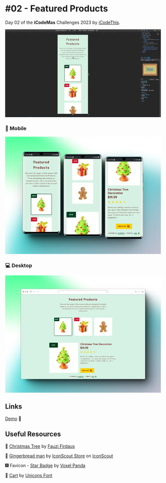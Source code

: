 # #02 - Featured  Products

Day 02 of the **iCodeMas** Challenges 2023 by [iCodeThis](https://icodethis.com/app).

![Sample](./assets/video/sample.gif)

### 📱 Mobile

![Mobile](./assets/image/mobile-preview.webp)

### 💻 Desktop

![Desktop](./assets/image/desktop-preview.webp)

## Links

[Demo](https://mendez-v.github.io/featured-products/) 👀

## Useful Resources

🎄 [Christmas Tree](https://iconscout.com/3d-illustrations/christmas-tree) by [Fauzi Firdaus](https://iconscout.com/contributors/renderart)

🍪 [Gingerbread man](https://iconscout.com/3d-illustrations/gingerbread-man) by [IconScout Store](https://iconscout.com/contributors/iconscout) on [IconScout](https://iconscout.com)

🎆 Favicon - [Star Badge](https://iconscout.com/3d-illustrations/star-badge) by [Voxel Panda](https://iconscout.com/contributors/voxel-panda)

🛒 [Cart](https://iconscout.com/icons/cart) by [Unicons Font](https://iconscout.com/contributors/unicons)